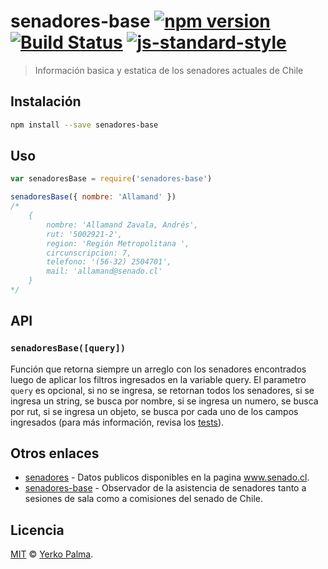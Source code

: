 # senadores-base [![npm version](https://img.shields.io/npm/v/senadores-base.svg?style=flat-square)](https://www.npmjs.com/package/senadores-base) [![Build Status](https://img.shields.io/travis/YerkoPalma/senadores-base/master.svg?style=flat-square)](https://travis-ci.org/YerkoPalma/senadores-base) [![js-standard-style](https://img.shields.io/badge/code%20style-standard-brightgreen.svg?style=flat-square)](https://github.com/feross/standard)

> Información basica y estatica de los senadores actuales de Chile

## Instalación

```bash
npm install --save senadores-base
```

## Uso

```javascript
var senadoresBase = require('senadores-base')

senadoresBase({ nombre: 'Allamand' })
/*
    {
        nombre: 'Allamand Zavala, Andrés',
        rut: '5002921-2',
        region: 'Región Metropolitana ',
        circunscripcion: 7,
        telefono: '(56-32) 2504701',
        mail: 'allamand@senado.cl'
    }
*/
```

## API

### `senadoresBase([query])`

Función que retorna siempre un arreglo con los senadores encontrados luego de aplicar los filtros ingresados en la variable query. El parametro `query` es opcional, si no se ingresa, se retornan todos los senadores, si se ingresa un string, se busca por nombre, si se ingresa un numero, se busca por rut, si se ingresa un objeto, se busca por cada uno de los campos ingresados (para más información, revisa los [tests](/test.js)).

## Otros enlaces

- [senadores](https://github.com/YerkoPalma/senadores) - Datos publicos disponibles en la pagina www.senado.cl.
- [senadores-base](https://github.com/YerkoPalma/senadores-asistencia) - Observador de la asistencia de senadores tanto a sesiones de sala como a comisiones del senado de Chile.

## Licencia

[MIT](/license) © [Yerko Palma](https://github.com/YerkoPalma).
